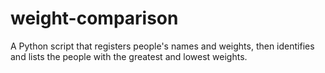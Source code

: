 # weight-comparison
A Python script that registers people's names and weights, then identifies and lists the people with the greatest and lowest weights.
